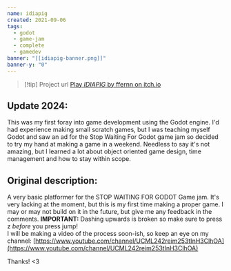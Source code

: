 ```yaml
---
name: idiapig
created: 2021-09-06
tags:
  - godot
  - game-jam
  - complete
  - gamedev
banner: "[[idiapig-banner.png]]"
banner-y: "0"
---
```

> [!tip] Project url
> [Play *IDIAPIG* by ffernn on itch.io](https://ffernn.itch.io/idiapig)
## Update 2024:
This was my first foray into game development using the Godot engine. I'd had experience making small scratch games, but I was teaching myself Godot and saw an ad for the Stop Waiting For Godot game jam so decided to try my hand at making a game in a weekend. Needless to say it's not amazing, but I learned a lot about object oriented game design, time management and how to stay within scope.
## Original description:
A very basic platformer for the STOP WAITING FOR GODOT Game jam. It's very lacking at the moment, but this is my first time making a proper game. I may or may not build on it in the future, but give me any feedback in the comments.
**IMPORTANT:** Dashing upwards is broken so make sure to press z _before_ you press jump!  
I will be making a video of the process soon-ish, so keep an eye on my channel:
[https://www.youtube.com/channel/UCML242reim253tInH3ClhOA](https://www.youtube.com/channel/UCML242reim253tInH3ClhOA)

Thanks! <3